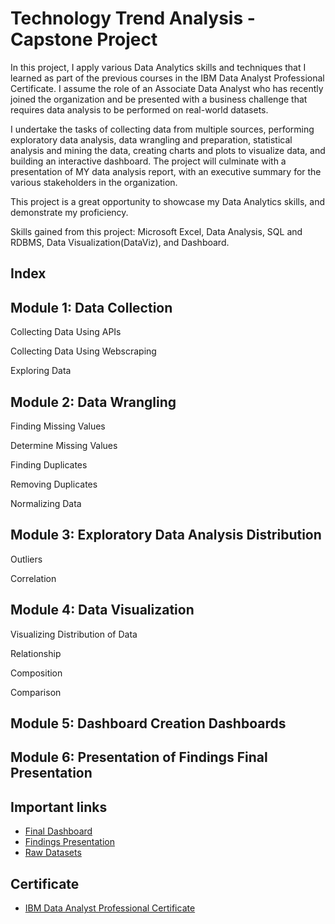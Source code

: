 
# Technology Trend Analysis - Capstone Project


In this project, I apply various Data Analytics skills and techniques that I learned as part of the previous courses in the IBM Data Analyst Professional Certificate. I assume the role of an Associate Data Analyst who has recently joined the organization and be presented with a business challenge that requires data analysis to be performed on real-world datasets. 

I undertake the tasks of collecting data from multiple sources, performing exploratory data analysis, data wrangling and preparation, statistical analysis and mining the data, creating charts and plots to visualize data, and building an interactive dashboard. The project will culminate with a presentation of MY data analysis report, with an executive summary for the various stakeholders in the organization.

This project is a great opportunity to showcase my Data Analytics skills, and demonstrate my proficiency.

Skills gained from this project:
Microsoft Excel,
Data Analysis,
SQL and RDBMS,
Data Visualization(DataViz), and
Dashboard.








## Index

## Module 1: Data Collection

Collecting Data Using APIs

Collecting Data Using Webscraping

Exploring Data

## Module 2: Data Wrangling

Finding Missing Values

Determine Missing Values

Finding Duplicates

Removing Duplicates

Normalizing Data

## Module 3: Exploratory Data Analysis Distribution

Outliers

Correlation

## Module 4: Data Visualization

Visualizing Distribution of Data

Relationship

Composition

Comparison

## Module 5: Dashboard Creation Dashboards

## Module 6: Presentation of Findings Final Presentation


## Important links

 - [Final Dashboard](https://dataplatform.cloud.ibm.com/dashboards/41527516-6d9d-4a36-bf1c-b6a0e2c6381b/view/4c22f20607b114c461e2bde4079a780f79352258b0bbd552848d7b490a607597a96041c3c87c4e59d3185765f0b8125ec0)
 - [Findings Presentation](https://github.com/MaheenSabahath/data/blob/main/Findings%20presentation.pdf)
 - [Raw Datasets](https://github.com/MaheenSabahath/data/tree/main/Raw%20datasets)
## Certificate

 - [IBM Data Analyst Professional Certificate](https://coursera.org/share/d84e15fa2c0be5a39af59e4bd21bd668)
